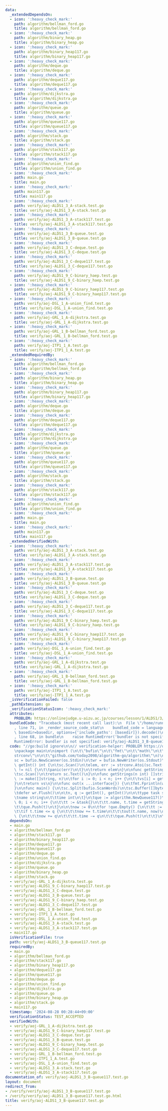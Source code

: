 ```yaml
---
data:
  _extendedDependsOn:
  - icon: ':heavy_check_mark:'
    path: algorithm/bellman_ford.go
    title: algorithm/bellman_ford.go
  - icon: ':heavy_check_mark:'
    path: algorithm/binary_heap.go
    title: algorithm/binary_heap.go
  - icon: ':heavy_check_mark:'
    path: algorithm/binary_heap117.go
    title: algorithm/binary_heap117.go
  - icon: ':heavy_check_mark:'
    path: algorithm/deque.go
    title: algorithm/deque.go
  - icon: ':heavy_check_mark:'
    path: algorithm/deque117.go
    title: algorithm/deque117.go
  - icon: ':heavy_check_mark:'
    path: algorithm/dijkstra.go
    title: algorithm/dijkstra.go
  - icon: ':heavy_check_mark:'
    path: algorithm/queue.go
    title: algorithm/queue.go
  - icon: ':heavy_check_mark:'
    path: algorithm/queue117.go
    title: algorithm/queue117.go
  - icon: ':heavy_check_mark:'
    path: algorithm/stack.go
    title: algorithm/stack.go
  - icon: ':heavy_check_mark:'
    path: algorithm/stack117.go
    title: algorithm/stack117.go
  - icon: ':heavy_check_mark:'
    path: algorithm/union_find.go
    title: algorithm/union_find.go
  - icon: ':heavy_check_mark:'
    path: main.go
    title: main.go
  - icon: ':heavy_check_mark:'
    path: main117.go
    title: main117.go
  - icon: ':heavy_check_mark:'
    path: verify/aoj-ALDS1_3_A-stack.test.go
    title: verify/aoj-ALDS1_3_A-stack.test.go
  - icon: ':heavy_check_mark:'
    path: verify/aoj-ALDS1_3_A-stack117.test.go
    title: verify/aoj-ALDS1_3_A-stack117.test.go
  - icon: ':heavy_check_mark:'
    path: verify/aoj-ALDS1_3_B-queue.test.go
    title: verify/aoj-ALDS1_3_B-queue.test.go
  - icon: ':heavy_check_mark:'
    path: verify/aoj-ALDS1_3_C-deque.test.go
    title: verify/aoj-ALDS1_3_C-deque.test.go
  - icon: ':heavy_check_mark:'
    path: verify/aoj-ALDS1_3_C-deque117.test.go
    title: verify/aoj-ALDS1_3_C-deque117.test.go
  - icon: ':heavy_check_mark:'
    path: verify/aoj-ALDS1_9_C-binary_haep.test.go
    title: verify/aoj-ALDS1_9_C-binary_haep.test.go
  - icon: ':heavy_check_mark:'
    path: verify/aoj-ALDS1_9_C-binary_haep117.test.go
    title: verify/aoj-ALDS1_9_C-binary_haep117.test.go
  - icon: ':heavy_check_mark:'
    path: verify/aoj-DSL_1_A-union_find.test.go
    title: verify/aoj-DSL_1_A-union_find.test.go
  - icon: ':heavy_check_mark:'
    path: verify/aoj-GRL_1_A-dijkstra.test.go
    title: verify/aoj-GRL_1_A-dijkstra.test.go
  - icon: ':heavy_check_mark:'
    path: verify/aoj-GRL_1_B-bellman_ford.test.go
    title: verify/aoj-GRL_1_B-bellman_ford.test.go
  - icon: ':heavy_check_mark:'
    path: verify/aoj-ITP1_1_A.test.go
    title: verify/aoj-ITP1_1_A.test.go
  _extendedRequiredBy:
  - icon: ':heavy_check_mark:'
    path: algorithm/bellman_ford.go
    title: algorithm/bellman_ford.go
  - icon: ':heavy_check_mark:'
    path: algorithm/binary_heap.go
    title: algorithm/binary_heap.go
  - icon: ':heavy_check_mark:'
    path: algorithm/binary_heap117.go
    title: algorithm/binary_heap117.go
  - icon: ':heavy_check_mark:'
    path: algorithm/deque.go
    title: algorithm/deque.go
  - icon: ':heavy_check_mark:'
    path: algorithm/deque117.go
    title: algorithm/deque117.go
  - icon: ':heavy_check_mark:'
    path: algorithm/dijkstra.go
    title: algorithm/dijkstra.go
  - icon: ':heavy_check_mark:'
    path: algorithm/queue.go
    title: algorithm/queue.go
  - icon: ':heavy_check_mark:'
    path: algorithm/queue117.go
    title: algorithm/queue117.go
  - icon: ':heavy_check_mark:'
    path: algorithm/stack.go
    title: algorithm/stack.go
  - icon: ':heavy_check_mark:'
    path: algorithm/stack117.go
    title: algorithm/stack117.go
  - icon: ':heavy_check_mark:'
    path: algorithm/union_find.go
    title: algorithm/union_find.go
  - icon: ':heavy_check_mark:'
    path: main.go
    title: main.go
  - icon: ':heavy_check_mark:'
    path: main117.go
    title: main117.go
  _extendedVerifiedWith:
  - icon: ':heavy_check_mark:'
    path: verify/aoj-ALDS1_3_A-stack.test.go
    title: verify/aoj-ALDS1_3_A-stack.test.go
  - icon: ':heavy_check_mark:'
    path: verify/aoj-ALDS1_3_A-stack117.test.go
    title: verify/aoj-ALDS1_3_A-stack117.test.go
  - icon: ':heavy_check_mark:'
    path: verify/aoj-ALDS1_3_B-queue.test.go
    title: verify/aoj-ALDS1_3_B-queue.test.go
  - icon: ':heavy_check_mark:'
    path: verify/aoj-ALDS1_3_C-deque.test.go
    title: verify/aoj-ALDS1_3_C-deque.test.go
  - icon: ':heavy_check_mark:'
    path: verify/aoj-ALDS1_3_C-deque117.test.go
    title: verify/aoj-ALDS1_3_C-deque117.test.go
  - icon: ':heavy_check_mark:'
    path: verify/aoj-ALDS1_9_C-binary_haep.test.go
    title: verify/aoj-ALDS1_9_C-binary_haep.test.go
  - icon: ':heavy_check_mark:'
    path: verify/aoj-ALDS1_9_C-binary_haep117.test.go
    title: verify/aoj-ALDS1_9_C-binary_haep117.test.go
  - icon: ':heavy_check_mark:'
    path: verify/aoj-DSL_1_A-union_find.test.go
    title: verify/aoj-DSL_1_A-union_find.test.go
  - icon: ':heavy_check_mark:'
    path: verify/aoj-GRL_1_A-dijkstra.test.go
    title: verify/aoj-GRL_1_A-dijkstra.test.go
  - icon: ':heavy_check_mark:'
    path: verify/aoj-GRL_1_B-bellman_ford.test.go
    title: verify/aoj-GRL_1_B-bellman_ford.test.go
  - icon: ':heavy_check_mark:'
    path: verify/aoj-ITP1_1_A.test.go
    title: verify/aoj-ITP1_1_A.test.go
  _isVerificationFailed: false
  _pathExtension: go
  _verificationStatusIcon: ':heavy_check_mark:'
  attributes:
    PROBLEM: https://onlinejudge.u-aizu.ac.jp/courses/lesson/1/ALDS1/3/ALDS1_3_B
  bundledCode: "Traceback (most recent call last):\n  File \"/home/runner/.local/lib/python3.10/site-packages/onlinejudge_verify/documentation/build.py\"\
    , line 71, in _render_source_code_stat\n    bundled_code = language.bundle(stat.path,\
    \ basedir=basedir, options={'include_paths': [basedir]}).decode()\n  File \"/home/runner/.local/lib/python3.10/site-packages/onlinejudge_verify/languages/user_defined.py\"\
    , line 68, in bundle\n    raise RuntimeError('bundler is not specified: {}'.format(str(path)))\n\
    RuntimeError: bundler is not specified: verify/aoj-ALDS1_3_B-queue117.test.go\n"
  code: "//go:build ignore\n\n// verification-helper: PROBLEM https://onlinejudge.u-aizu.ac.jp/courses/lesson/1/ALDS1/3/ALDS1_3_B\n\
    \npackage main\n\nimport (\n\t\"bufio\"\n\t\"fmt\"\n\t\"math\"\n\t\"os\"\n\t\"\
    strconv\"\n\n\t\"github.com/today2098/algorithm-go/algorithm\"\n)\n\nvar (\n\t\
    sc = bufio.NewScanner(os.Stdin)\n\twr = bufio.NewWriter(os.Stdout)\n)\n\nfunc\
    \ getInt() int {\n\tsc.Scan()\n\telem, err := strconv.Atoi(sc.Text())\n\tif err\
    \ != nil {\n\t\tpanic(err)\n\t}\n\treturn elem\n}\n\nfunc getString() string {\n\
    \tsc.Scan()\n\treturn sc.Text()\n}\n\nfunc getStrings(n int) []string {\n\tvs\
    \ := make([]string, n)\n\tfor i := 0; i < n; i++ {\n\t\tvs[i] = getString()\n\t\
    }\n\treturn vs\n}\n\nfunc out(x ...interface{}) {\n\tfmt.Fprintln(wr, x...)\n\
    }\n\nfunc main() {\n\tsc.Split(bufio.ScanWords)\n\tsc.Buffer([]byte{}, math.MaxInt32)\n\
    \tdefer wr.Flush()\n\n\tn, q := getInt(), getInt()\n\n\ttype task struct {\n\t\
    \tname string\n\t\ttime int\n\t}\n\tque := algorithm.NewQueue117()\n\tfor i :=\
    \ 0; i < n; i++ {\n\t\tt := &task{}\n\t\tt.name, t.time = getString(), getInt()\n\
    \t\tque.Push(t)\n\t}\n\n\tnow := 0\n\tfor !que.Empty() {\n\t\tt := que.Pop().(*task)\n\
    \t\tif t.time <= q {\n\t\t\tnow += t.time\n\t\t\tout(t.name, now)\n\t\t} else\
    \ {\n\t\t\tnow += q\n\t\t\tt.time -= q\n\t\t\tque.Push(t)\n\t\t}\n\t}\n}\n"
  dependsOn:
  - main.go
  - algorithm/bellman_ford.go
  - algorithm/stack117.go
  - algorithm/binary_heap117.go
  - algorithm/deque117.go
  - algorithm/queue117.go
  - algorithm/deque.go
  - algorithm/union_find.go
  - algorithm/dijkstra.go
  - algorithm/queue.go
  - algorithm/binary_heap.go
  - algorithm/stack.go
  - verify/aoj-GRL_1_A-dijkstra.test.go
  - verify/aoj-ALDS1_9_C-binary_haep117.test.go
  - verify/aoj-ALDS1_3_C-deque.test.go
  - verify/aoj-ALDS1_3_B-queue.test.go
  - verify/aoj-ALDS1_9_C-binary_haep.test.go
  - verify/aoj-ALDS1_3_C-deque117.test.go
  - verify/aoj-GRL_1_B-bellman_ford.test.go
  - verify/aoj-ITP1_1_A.test.go
  - verify/aoj-DSL_1_A-union_find.test.go
  - verify/aoj-ALDS1_3_A-stack.test.go
  - verify/aoj-ALDS1_3_A-stack117.test.go
  - main117.go
  isVerificationFile: true
  path: verify/aoj-ALDS1_3_B-queue117.test.go
  requiredBy:
  - main.go
  - algorithm/bellman_ford.go
  - algorithm/stack117.go
  - algorithm/binary_heap117.go
  - algorithm/deque117.go
  - algorithm/queue117.go
  - algorithm/deque.go
  - algorithm/union_find.go
  - algorithm/dijkstra.go
  - algorithm/queue.go
  - algorithm/binary_heap.go
  - algorithm/stack.go
  - main117.go
  timestamp: '2024-08-28 00:28:44+09:00'
  verificationStatus: TEST_ACCEPTED
  verifiedWith:
  - verify/aoj-GRL_1_A-dijkstra.test.go
  - verify/aoj-ALDS1_9_C-binary_haep117.test.go
  - verify/aoj-ALDS1_3_C-deque.test.go
  - verify/aoj-ALDS1_3_B-queue.test.go
  - verify/aoj-ALDS1_9_C-binary_haep.test.go
  - verify/aoj-ALDS1_3_C-deque117.test.go
  - verify/aoj-GRL_1_B-bellman_ford.test.go
  - verify/aoj-ITP1_1_A.test.go
  - verify/aoj-DSL_1_A-union_find.test.go
  - verify/aoj-ALDS1_3_A-stack.test.go
  - verify/aoj-ALDS1_3_A-stack117.test.go
documentation_of: verify/aoj-ALDS1_3_B-queue117.test.go
layout: document
redirect_from:
- /verify/verify/aoj-ALDS1_3_B-queue117.test.go
- /verify/verify/aoj-ALDS1_3_B-queue117.test.go.html
title: verify/aoj-ALDS1_3_B-queue117.test.go
---
```

